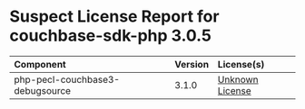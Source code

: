 
Suspect License Report for couchbase-sdk-php 3.0.5
==================================================

|Component|Version|License(s)|
| :--- | :--- | :--- |
|php-pecl-couchbase3-debugsource|3.1.0|[Unknown License](../../license-data/00000000-0010-0000-0000-000000000000.txt)|
